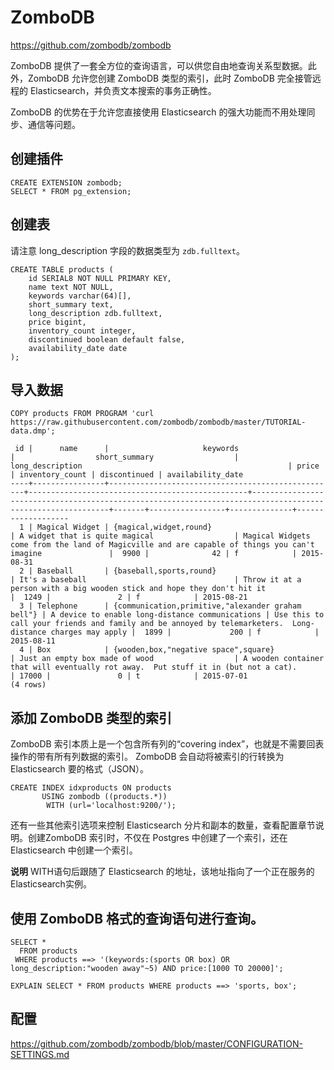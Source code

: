 # ZomboDB

https://github.com/zombodb/zombodb

ZomboDB 提供了一套全方位的查询语言，可以供您自由地查询关系型数据。此外，ZomboDB 允许您创建 ZomboDB 类型的索引，此时 ZomboDB 完全接管远程的 Elasticsearch，并负责文本搜索的事务正确性。

ZomboDB 的优势在于允许您直接使用 Elasticsearch 的强大功能而不用处理同步、通信等问题。

## 创建插件

```shell
CREATE EXTENSION zombodb;
SELECT * FROM pg_extension;
```

## 创建表
请注意 long_description 字段的数据类型为 `zdb.fulltext`。
```psql
CREATE TABLE products (
    id SERIAL8 NOT NULL PRIMARY KEY,
    name text NOT NULL,
    keywords varchar(64)[],
    short_summary text,
    long_description zdb.fulltext,
    price bigint,
    inventory_count integer,
    discontinued boolean default false,
    availability_date date
);
```

## 导入数据

```psql
COPY products FROM PROGRAM 'curl https://raw.githubusercontent.com/zombodb/zombodb/master/TUTORIAL-data.dmp';
```

```text
 id |      name      |                     keywords                      |                  short_summary                  |                                              long_description                                              | price | inventory_count | discontinued | availability_date 
----+----------------+---------------------------------------------------+-------------------------------------------------+------------------------------------------------------------------------------------------------------------+-------+-----------------+--------------+-------------------
  1 | Magical Widget | {magical,widget,round}                            | A widget that is quite magical                  | Magical Widgets come from the land of Magicville and are capable of things you can't imagine               |  9900 |              42 | f            | 2015-08-31
  2 | Baseball       | {baseball,sports,round}                           | It's a baseball                                 | Throw it at a person with a big wooden stick and hope they don't hit it                                    |  1249 |               2 | f            | 2015-08-21
  3 | Telephone      | {communication,primitive,"alexander graham bell"} | A device to enable long-distance communications | Use this to call your friends and family and be annoyed by telemarketers.  Long-distance charges may apply |  1899 |             200 | f            | 2015-08-11
  4 | Box            | {wooden,box,"negative space",square}              | Just an empty box made of wood                  | A wooden container that will eventually rot away.  Put stuff it in (but not a cat).                        | 17000 |               0 | t            | 2015-07-01
(4 rows)
```

## 添加 ZomboDB 类型的索引
ZomboDB 索引本质上是一个包含所有列的“covering index”，也就是不需要回表操作的带有所有列数据的索引。
ZomboDB 会自动将被索引的行转换为 Elasticsearch 要的格式（JSON）。

```psql
CREATE INDEX idxproducts ON products
       USING zombodb ((products.*))
        WITH (url='localhost:9200/');
```
还有一些其他索引选项来控制 Elasticsearch 分片和副本的数量，查看配置章节说明。创建ZomboDB 索引时，不仅在 Postgres 中创建了一个索引，还在 Elasticsearch 中创建一个索引。


**说明**
WITH语句后跟随了 Elasticsearch 的地址，该地址指向了一个正在服务的Elasticsearch实例。

## 使用 ZomboDB 格式的查询语句进行查询。

```psql
SELECT *
  FROM products
 WHERE products ==> '(keywords:(sports OR box) OR long_description:"wooden away"~5) AND price:[1000 TO 20000]';
```

```psql
EXPLAIN SELECT * FROM products WHERE products ==> 'sports, box';
```

## 配置

https://github.com/zombodb/zombodb/blob/master/CONFIGURATION-SETTINGS.md
